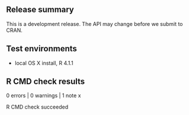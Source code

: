 ## Release summary
This is a development release. The API may change before we submit to CRAN.

## Test environments
* local OS X install, R 4.1.1

## R CMD check results

0 errors | 0 warnings  | 1 note x

R CMD check succeeded